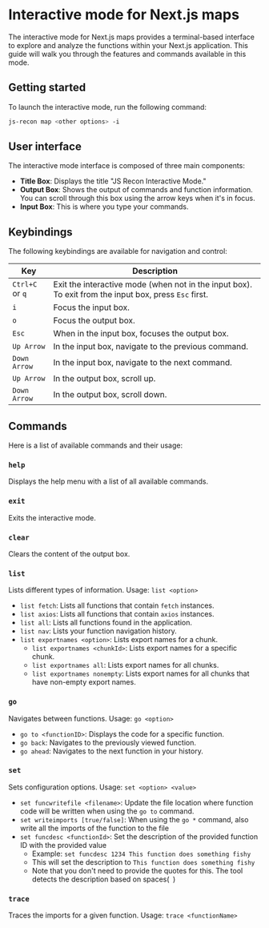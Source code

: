 # Interactive mode for Next.js maps

The interactive mode for Next.js maps provides a terminal-based interface to explore and analyze the functions within your Next.js application. This guide will walk you through the features and commands available in this mode.

## Getting started

To launch the interactive mode, run the following command:

```bash
js-recon map <other options> -i
```

## User interface

The interactive mode interface is composed of three main components:

- **Title Box**: Displays the title "JS Recon Interactive Mode."
- **Output Box**: Shows the output of commands and function information. You can scroll through this box using the arrow keys when it's in focus.
- **Input Box**: This is where you type your commands.

## Keybindings

The following keybindings are available for navigation and control:

| Key             | Description                                                                                           |
| --------------- | ----------------------------------------------------------------------------------------------------- |
| `Ctrl+C` or `q` | Exit the interactive mode (when not in the input box). To exit from the input box, press `Esc` first. |
| `i`             | Focus the input box.                                                                                  |
| `o`             | Focus the output box.                                                                                 |
| `Esc`           | When in the input box, focuses the output box.                                                        |
| `Up Arrow`      | In the input box, navigate to the previous command.                                                   |
| `Down Arrow`    | In the input box, navigate to the next command.                                                       |
| `Up Arrow`      | In the output box, scroll up.                                                                         |
| `Down Arrow`    | In the output box, scroll down.                                                                       |

## Commands

Here is a list of available commands and their usage:

### `help`

Displays the help menu with a list of all available commands.

### `exit`

Exits the interactive mode.

### `clear`

Clears the content of the output box.

### `list`

Lists different types of information. Usage: `list <option>`

- `list fetch`: Lists all functions that contain `fetch` instances.
- `list axios`: Lists all functions that contain `axios` instances.
- `list all`: Lists all functions found in the application.
- `list nav`: Lists your function navigation history.
- `list exportnames <option>`: Lists export names for a chunk.
    - `list exportnames <chunkId>`: Lists export names for a specific chunk.
    - `list exportnames all`: Lists export names for all chunks.
    - `list exportnames nonempty`: Lists export names for all chunks that have non-empty export names.

### `go`

Navigates between functions. Usage: `go <option>`

- `go to <functionID>`: Displays the code for a specific function.
- `go back`: Navigates to the previously viewed function.
- `go ahead`: Navigates to the next function in your history.

### `set`

Sets configuration options. Usage: `set <option> <value>`

- `set funcwritefile <filename>`: Update the file location where function code will be written when using the `go to` command.
- `set writeimports [true/false]`: When using the `go *` command, also write all the imports of the function to the file
- `set funcdesc <functionId>`: Set the description of the provided function ID with the provided value
    - Example: `set funcdesc 1234 This function does something fishy`
    - This will set the description to `This function does something fishy`
    - Note that you don't need to provide the quotes for this. The tool detects the description based on spaces(` `)

### `trace`

Traces the imports for a given function. Usage: `trace <functionName>`
